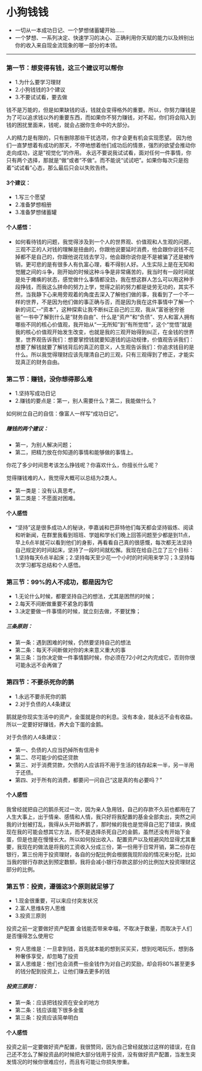 # 小狗钱钱

* 一切从一本成功日记、一个梦想储蓄罐开始......
* 一个梦想、一系列决定、快速学习的决心、正确利用你天赋的能力以及辨别出你的收入来自现金流现象的哪一部分的本领。

-----

### 第一节：想变得有钱，这三个建议可以帮你
* 1.为什么要学习理财
* 2.小狗钱钱的3个建议
* 3.不要试试看，要去做

钱不是万能的，但是如果缺钱的话，钱就会变得格外的重要。所以，你努力赚钱是为了可以追求钱以外的重要东西，而如果你不努力赚钱，对不起，你们将会陷入到钱的困扰里面来，钱呢，就会占据你生命中的大部分。

人的精力是有限的，只有删除那些干扰选项，你才会更有机会实现愿望。
因为他们一直梦想着有成功的那天，不停地想着他们成功后的情景，强烈的欲望会推动你走向成功，这是“视觉化”的作用。
永远不要说我试试看，面对任何一件事情，你只有两个选择，那就是“做”或者“不做”。而不能说“试试吧”。如果你每次只是抱着“试试看”心态，那么最后只会以失败告终。

#### 3个建议：
* 1.写三个愿望
* 2.准备梦想相册
* 3.准备梦想储蓄罐

#### 个人感悟：
* 如何看待钱的问题，我觉得涉及到一个人的世界观、价值观和人生观的问题，三观不正的人对钱的理解是扭曲的，你跟他说要延时消费，他会跟你说钱不花掉都不是自己的，你跟他说花钱去学习，他会跟你说你是不是被骗了还是被传销，更可悲的是有很多人有仇富心理，看不得别人好。人生实际上是在无知和觉醒之间的斗争，刚开始的时候这种斗争是非常痛苦的，我当时有一段时间就是处于瘫痪的状态，感觉做什么事情都没劲，我在想这群人怎么可以用这种手段挣钱，而我这么拼命的努力上学，觉得之前的努力都是徒劳无功的，其实不然，当我静下心来用旁观着的角度去深入了解他们做的事，我看到了一个不一样的世界，不是因为他们做的事正确与否，而是因为我在这件事情中了解一个新的词汇--“资本”，这种探索让我不断纠正自己的三观，我从“富爸爸穷爸爸”一书中了解到什么是“财务自由”、什么是“资产”和“负债”、穷人和富人拥有哪些不同的核心价值观，我开始从“一无所知”到“有所觉悟”，这个“觉悟”就是我的核心价值观开始发生改变，也就是我的三观开始得到纠正，在金钱的世界里，世界观告诉我们：想要掌控钱就要知道钱的运动规律，价值观告诉我们：想要了解钱就要了解钱背后的真正的意义，人生观告诉我们：你追求钱目的是什么。所以我觉得理财应该先理清自己的三观，只有三观得到了修正，才能实现真正的财务自由。



### 第二节：赚钱，没你想得那么难
* 1.坚持写成功日记
* 2.赚钱的要点是：第一，别人需要什么？第二，我能做什么？

如何树立自己的自信：像富人一样写“成功日记”。

##### 赚钱的两个建议：
* 第一，为别人解决问题；
* 第二，把精力放在你知道的事情和能够做的事情上。

你花了多少时间思考该怎么挣钱呢？你喜欢什么，你擅长什么呢？

觉得赚钱难的人，我觉得大概可以总结为2类人。
* 第一类是：没有认真思考。
* 第二类是：不愿面对困难。

#### 个人感悟
* “坚持”这是很多成功人的秘诀，李嘉诚和巴菲特他们每天都会坚持锻炼、阅读和听新闻，在群里我看到班班、学姐和学长们晚上回答问题至少都是到11点，早上6点半就可以看到他们的身影，再看看自己真的很感慨，每次都无法坚持自己规定的时间起床，坚持了一段时间就松懈。我现在给自己立了三个目标：1.坚持每天6点半起床；2.坚持每天至少花一个小时的时间用来学习；3.坚持每次学习都写总结和个人感悟。

### 第三节：99%的人不成功，都是因为它
* 1.无论什么时候，都要坚持自己的想法，尤其是困然的时候；
* 2.每天不间断做重要不紧急的事情
* 3.决定要做一件事情的时候，就立刻去做，不要犹豫；

##### 三条原则：
* 第一条：遇到困难的时候，仍然要坚持自己的想法
* 第二条：每天不间断做对你的未来意义重大的事
* 第三条：当你决定做一件事情鹅时候，你必须在72小时之内完成它，否则你很可能永远不会再做了

### 第四节：不要杀死你的鹅
* 1.永远不要杀死你的鹅
* 2.对于负债的人4条建议

鹅就是你现实生活中的资产，金蛋就是你的利息。没有本金，就永远不会有收益。所以一定要好好赚钱，养大会下蛋的金鹅。

对于负债的人4条建议：
* 第一、负债的人应当扔掉所有信用卡
* 第二、尽可能少的偿还贷款
* 第三、对于消费贷款，欠债的人应该将不用于生活的钱存起来一半，另一半用于还债。
* 第四、对于所有的消费，都要问一问自己“这是真的有必要吗？”

#### 个人感悟
我曾经就把自己的鹅杀死过一次，因为亲人急用钱，自己的存款不久前也都用在了人生大事上，出于情亲、感情和人情，我只好将我配置的基金全部卖出，突然之间我的计划被打乱，我得从头开始养鹅了，那时候的我也是觉得自己犯了错误，换成现在我的可能会想其它方法，而不是选择杀死自己的金鹅，虽然还没有开始下金蛋，但是也是在慢慢长大。所以如何投出收入、配置资产以及规避风险显得尤其重要，我现在的做法是将我的工资收入分成三份，第一份用于日常开销，第二份存在银行，第三份用于投资理财，各自的分配比例会根据我现阶段的情况来分配，比如当我的银行存款达到预定数额，我将会减小银行存款这部分的比例加大投资理财这部分的比例。


### 第五节：投资，遵循这3个原则就足够了
* 1.现金很重要，可以来应付突发状况
* 2.富人思维&穷人思维
* 3.投资三原则

投资之前一定要做好资产配置
金钱能否带来幸福，不取决于数量，而取决于人们是否懂得怎么使用它
 * 穷人思维是：一旦拿到钱，首先就本能的想到买买买，想到吃喝玩乐，想到各种奢侈享受，却忽略了投资
 * 富人思维是：他们也会消费一些金钱作为对自己的奖励，却会将80%甚至更多的钱分配到投资上，让他们赚去更多的钱

##### 投资三原则：
* 第一条：应该把钱投资在安全的地方
* 第二条：钱应该能下很多金蛋
* 第三条：投资应该简单明白


#### 个人感悟
投资之前一定要做好资产配置，我很赞同，因为自己曾经就放过这样的错误，在自己还不怎么了解投资品的时候把大部分钱用于投资，没有做好资产配置，当发生突发情况的时候你很难应付，而且有可能让你损失惨重。




